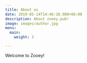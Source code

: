 ```yaml
---
title: About us
date: 2019-05-14T14:46:10.000+06:00
description: About zooey.pub!
image: images/author.jpg
menu:
  main:
    weight: 3

---
```

Welcome to Zooey!
